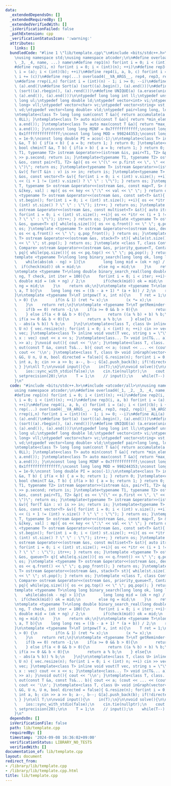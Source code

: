 ```yaml
---
data:
  _extendedDependsOn: []
  _extendedRequiredBy: []
  _extendedVerifiedWith: []
  _isVerificationFailed: false
  _pathExtension: cpp
  _verificationStatusIcon: ':warning:'
  attributes:
    links: []
  bundledCode: "#line 1 \"lib/template.cpp\"\n#include <bits/stdc++.h>\n#include <atcoder/all>\n\
    \nusing namespace std;\nusing namespace atcoder;\n\n#define overload4(_1, _2,\
    \ _3, _4, name, ...) name\n#define rep1(n) for(int i = 0; i < (int)(n); ++i)\n\
    #define rep2(i, n) for(int i = 0; i < (int)(n); ++i)\n#define rep3(i, a, b) for(int\
    \ i = (a); i < (int)(b); ++i)\n#define rep4(i, a, b, c) for(int i = (a); i < (int)(b);\
    \ i += (c))\n#define rep(...) overload4(__VA_ARGS__, rep4, rep3, rep2, rep1)(__VA_ARGS__)\n\
    \n#define rrep(i,n) for(int i = (int)(n) - 1; i >= 0; --i)\n#define ALL(a) (a).begin(),\
    \ (a).end()\n#define Sort(a) (sort((a).begin(), (a).end()))\n#define RSort(a)\
    \ (sort((a).rbegin(), (a).rend()))\n#define UNIQUE(a) (a.erase(unique((a).begin(),\
    \ (a).end()), (a).end()))\n\ntypedef long long int ll;\ntypedef unsigned long\
    \ long ul;\ntypedef long double ld;\ntypedef vector<int> vi;\ntypedef vector<long\
    \ long> vll;\ntypedef vector<char> vc;\ntypedef vector<string> vst;\ntypedef vector<double>\
    \ vd;\ntypedef vector<long double> vld;\ntypedef pair<long long, long long> P;\n\
    \ntemplate<class T> long long sum(const T &a){ return accumulate(a.begin(), a.end(),\
    \ 0LL); }\ntemplate<class T> auto min(const T &a){ return *min_element(a.begin(),\
    \ a.end()); }\ntemplate<class T> auto max(const T &a){ return *max_element(a.begin(),\
    \ a.end()); }\n\nconst long long MINF = 0x7fffffffffff;\nconst long long INF =\
    \ 0x1fffffffffffffff;\nconst long long MOD = 998244353;\nconst long double EPS\
    \ = 1e-9;\nconst long double PI = acos(-1);\n\ntemplate<class T> inline bool chmax(T\
    \ &a, T b) { if(a < b) { a = b; return 1; } return 0; }\ntemplate<class T> inline\
    \ bool chmin(T &a, T b) { if(a > b) { a = b; return 1; } return 0; }\n\ntemplate<typename\
    \ T1, typename T2> istream &operator>>(istream &is, pair<T1, T2> &p){ is >> p.first\
    \ >> p.second; return is; }\ntemplate<typename T1, typename T2> ostream &operator<<(ostream\
    \ &os, const pair<T1, T2> &p){ os << \"(\" << p.first << \", \" << p.second <<\
    \ \")\"; return os; }\ntemplate<typename T> istream &operator>>(istream &is, vector<T>\
    \ &v){ for(T &in : v) is >> in; return is; }\ntemplate<typename T> ostream &operator<<(ostream\
    \ &os, const vector<T> &v){ for(int i = 0; i < (int) v.size(); ++i){ os << v[i]\
    \ << (i + 1 != (int) v.size() ? \" \" : \"\"); } return os; }\ntemplate <typename\
    \ T, typename S> ostream &operator<<(ostream &os, const map<T, S> &mp){ for(auto\
    \ &[key, val] : mp){ os << key << \":\" << val << \" \"; } return os; }\ntemplate\
    \ <typename T> ostream &operator<<(ostream &os, const set<T> &st){ auto itr =\
    \ st.begin(); for(int i = 0; i < (int) st.size(); ++i){ os << *itr << (i + 1 !=\
    \ (int) st.size() ? \" \" : \"\"); itr++; } return os; }\ntemplate <typename T>\
    \ ostream &operator<<(ostream &os, const multiset<T> &st){ auto itr = st.begin();\
    \ for(int i = 0; i < (int) st.size(); ++i){ os << *itr << (i + 1 != (int) st.size()\
    \ ? \" \" : \"\"); itr++; } return os; }\ntemplate <typename T> ostream &operator<<(ostream\
    \ &os, queue<T> q){ while(q.size()){ os << q.front() << \" \"; q.pop(); } return\
    \ os; }\ntemplate <typename T> ostream &operator<<(ostream &os, deque<T> q){ while(q.size()){\
    \ os << q.front() << \" \"; q.pop_front(); } return os; }\ntemplate <typename\
    \ T> ostream &operator<<(ostream &os, stack<T> st){ while(st.size()){ os << st.top()\
    \ << \" \"; st.pop(); } return os; }\ntemplate <class T, class Container, class\
    \ Compare> ostream &operator<<(ostream &os, priority_queue<T, Container, Compare>\
    \ pq){ while(pq.size()){ os << pq.top() << \" \"; pq.pop(); } return os; }\n\n\
    template <typename T>\nlong long binary_search(long long ok, long long ng, T check){\n\
    \    while(abs(ok - ng) > 1){\n        long long mid = (ok + ng) / 2;\n      \
    \  if(check(mid)) ok = mid;\n        else ng = mid;\n    }\n    return ok;\n}\n\
    \ntemplate <typename T>\nlong double binary_search_real(long double ok, long double\
    \ ng, T check, int iter = 100){\n    for(int i = 0; i < iter; ++i){\n        long\
    \ double mid = (ok + ng) / 2;\n        if(check(mid)) ok = mid;\n        else\
    \ ng = mid;\n    }\n    return ok;\n}\n\ntemplate <typename T>\nlong long trisum(T\
    \ a, T b){\n    long long res = ((b - a + 1) * (a + b)) / 2;\n    return res;\n\
    }\n\ntemplate <typename T>\nT intpow(T x, int n){\n    T ret = 1;\n    while(n\
    \ > 0) {\n        if(n & 1) (ret *= x);\n        (x *= x);\n        n >>= 1;\n\
    \    }\n    return ret;\n}\n\ntemplate <typename T>\nT getReminder(T a, T b){\n\
    \    if(b == 0) return -1;\n    if(a >= 0 && b > 0){\n        return a % b;\n\
    \    } else if(a < 0 && b > 0){\n        return ((a % b) + b) % b;\n    } else\
    \ if(a >= 0 && b < 0){\n        return a % b;\n    } else{\n        return (abs(b)\
    \ - abs(a % b)) % b;\n    }\n}\n\ntemplate<class T, class U> inline T vin(T &vec,\
    \ U n) { vec.resize(n); for(int i = 0; i < (int) n; ++i) cin >> vec[i]; return\
    \ vec; }\ntemplate<class T> inline void vout(T vec, string s = \"\\n\"){ for(auto\
    \ x : vec) cout << x << s; }\ntemplate<class... T> void in(T&... a){ (cin >> ...\
    \ >> a); }\nvoid out(){ cout << '\\n'; }\ntemplate<class T, class... Ts> void\
    \ out(const T &a, const Ts&... b){ cout << a; (cout << ... << (cout << ' ', b));\
    \ cout << '\\n'; }\ntemplate<class T, class U> void inGraph(vector<vector<T>>\
    \ &G, U n, U m, bool directed = false){ G.resize(n); for(int i = 0; i < m; ++i){\
    \ int a, b; cin >> a >> b; a--, b--; G[a].push_back(b); if(!directed) G[b].push_back(a);\
    \ } }\n\nll T;\n\nvoid input(){\n    in(T);\n}\n\nvoid solve(){\n\n}\n\nint main(){\n\
    \    ios::sync_with_stdio(false);\n    cin.tie(nullptr);\n    cout << fixed <<\
    \ setprecision(20);\n\n    T = 1;\n    // input();\n    while(T--) solve();\n\
    }\n"
  code: "#include <bits/stdc++.h>\n#include <atcoder/all>\n\nusing namespace std;\n\
    using namespace atcoder;\n\n#define overload4(_1, _2, _3, _4, name, ...) name\n\
    #define rep1(n) for(int i = 0; i < (int)(n); ++i)\n#define rep2(i, n) for(int\
    \ i = 0; i < (int)(n); ++i)\n#define rep3(i, a, b) for(int i = (a); i < (int)(b);\
    \ ++i)\n#define rep4(i, a, b, c) for(int i = (a); i < (int)(b); i += (c))\n#define\
    \ rep(...) overload4(__VA_ARGS__, rep4, rep3, rep2, rep1)(__VA_ARGS__)\n\n#define\
    \ rrep(i,n) for(int i = (int)(n) - 1; i >= 0; --i)\n#define ALL(a) (a).begin(),\
    \ (a).end()\n#define Sort(a) (sort((a).begin(), (a).end()))\n#define RSort(a)\
    \ (sort((a).rbegin(), (a).rend()))\n#define UNIQUE(a) (a.erase(unique((a).begin(),\
    \ (a).end()), (a).end()))\n\ntypedef long long int ll;\ntypedef unsigned long\
    \ long ul;\ntypedef long double ld;\ntypedef vector<int> vi;\ntypedef vector<long\
    \ long> vll;\ntypedef vector<char> vc;\ntypedef vector<string> vst;\ntypedef vector<double>\
    \ vd;\ntypedef vector<long double> vld;\ntypedef pair<long long, long long> P;\n\
    \ntemplate<class T> long long sum(const T &a){ return accumulate(a.begin(), a.end(),\
    \ 0LL); }\ntemplate<class T> auto min(const T &a){ return *min_element(a.begin(),\
    \ a.end()); }\ntemplate<class T> auto max(const T &a){ return *max_element(a.begin(),\
    \ a.end()); }\n\nconst long long MINF = 0x7fffffffffff;\nconst long long INF =\
    \ 0x1fffffffffffffff;\nconst long long MOD = 998244353;\nconst long double EPS\
    \ = 1e-9;\nconst long double PI = acos(-1);\n\ntemplate<class T> inline bool chmax(T\
    \ &a, T b) { if(a < b) { a = b; return 1; } return 0; }\ntemplate<class T> inline\
    \ bool chmin(T &a, T b) { if(a > b) { a = b; return 1; } return 0; }\n\ntemplate<typename\
    \ T1, typename T2> istream &operator>>(istream &is, pair<T1, T2> &p){ is >> p.first\
    \ >> p.second; return is; }\ntemplate<typename T1, typename T2> ostream &operator<<(ostream\
    \ &os, const pair<T1, T2> &p){ os << \"(\" << p.first << \", \" << p.second <<\
    \ \")\"; return os; }\ntemplate<typename T> istream &operator>>(istream &is, vector<T>\
    \ &v){ for(T &in : v) is >> in; return is; }\ntemplate<typename T> ostream &operator<<(ostream\
    \ &os, const vector<T> &v){ for(int i = 0; i < (int) v.size(); ++i){ os << v[i]\
    \ << (i + 1 != (int) v.size() ? \" \" : \"\"); } return os; }\ntemplate <typename\
    \ T, typename S> ostream &operator<<(ostream &os, const map<T, S> &mp){ for(auto\
    \ &[key, val] : mp){ os << key << \":\" << val << \" \"; } return os; }\ntemplate\
    \ <typename T> ostream &operator<<(ostream &os, const set<T> &st){ auto itr =\
    \ st.begin(); for(int i = 0; i < (int) st.size(); ++i){ os << *itr << (i + 1 !=\
    \ (int) st.size() ? \" \" : \"\"); itr++; } return os; }\ntemplate <typename T>\
    \ ostream &operator<<(ostream &os, const multiset<T> &st){ auto itr = st.begin();\
    \ for(int i = 0; i < (int) st.size(); ++i){ os << *itr << (i + 1 != (int) st.size()\
    \ ? \" \" : \"\"); itr++; } return os; }\ntemplate <typename T> ostream &operator<<(ostream\
    \ &os, queue<T> q){ while(q.size()){ os << q.front() << \" \"; q.pop(); } return\
    \ os; }\ntemplate <typename T> ostream &operator<<(ostream &os, deque<T> q){ while(q.size()){\
    \ os << q.front() << \" \"; q.pop_front(); } return os; }\ntemplate <typename\
    \ T> ostream &operator<<(ostream &os, stack<T> st){ while(st.size()){ os << st.top()\
    \ << \" \"; st.pop(); } return os; }\ntemplate <class T, class Container, class\
    \ Compare> ostream &operator<<(ostream &os, priority_queue<T, Container, Compare>\
    \ pq){ while(pq.size()){ os << pq.top() << \" \"; pq.pop(); } return os; }\n\n\
    template <typename T>\nlong long binary_search(long long ok, long long ng, T check){\n\
    \    while(abs(ok - ng) > 1){\n        long long mid = (ok + ng) / 2;\n      \
    \  if(check(mid)) ok = mid;\n        else ng = mid;\n    }\n    return ok;\n}\n\
    \ntemplate <typename T>\nlong double binary_search_real(long double ok, long double\
    \ ng, T check, int iter = 100){\n    for(int i = 0; i < iter; ++i){\n        long\
    \ double mid = (ok + ng) / 2;\n        if(check(mid)) ok = mid;\n        else\
    \ ng = mid;\n    }\n    return ok;\n}\n\ntemplate <typename T>\nlong long trisum(T\
    \ a, T b){\n    long long res = ((b - a + 1) * (a + b)) / 2;\n    return res;\n\
    }\n\ntemplate <typename T>\nT intpow(T x, int n){\n    T ret = 1;\n    while(n\
    \ > 0) {\n        if(n & 1) (ret *= x);\n        (x *= x);\n        n >>= 1;\n\
    \    }\n    return ret;\n}\n\ntemplate <typename T>\nT getReminder(T a, T b){\n\
    \    if(b == 0) return -1;\n    if(a >= 0 && b > 0){\n        return a % b;\n\
    \    } else if(a < 0 && b > 0){\n        return ((a % b) + b) % b;\n    } else\
    \ if(a >= 0 && b < 0){\n        return a % b;\n    } else{\n        return (abs(b)\
    \ - abs(a % b)) % b;\n    }\n}\n\ntemplate<class T, class U> inline T vin(T &vec,\
    \ U n) { vec.resize(n); for(int i = 0; i < (int) n; ++i) cin >> vec[i]; return\
    \ vec; }\ntemplate<class T> inline void vout(T vec, string s = \"\\n\"){ for(auto\
    \ x : vec) cout << x << s; }\ntemplate<class... T> void in(T&... a){ (cin >> ...\
    \ >> a); }\nvoid out(){ cout << '\\n'; }\ntemplate<class T, class... Ts> void\
    \ out(const T &a, const Ts&... b){ cout << a; (cout << ... << (cout << ' ', b));\
    \ cout << '\\n'; }\ntemplate<class T, class U> void inGraph(vector<vector<T>>\
    \ &G, U n, U m, bool directed = false){ G.resize(n); for(int i = 0; i < m; ++i){\
    \ int a, b; cin >> a >> b; a--, b--; G[a].push_back(b); if(!directed) G[b].push_back(a);\
    \ } }\n\nll T;\n\nvoid input(){\n    in(T);\n}\n\nvoid solve(){\n\n}\n\nint main(){\n\
    \    ios::sync_with_stdio(false);\n    cin.tie(nullptr);\n    cout << fixed <<\
    \ setprecision(20);\n\n    T = 1;\n    // input();\n    while(T--) solve();\n\
    }\n"
  dependsOn: []
  isVerificationFile: false
  path: lib/template.cpp
  requiredBy: []
  timestamp: '2024-09-08 16:36:02+09:00'
  verificationStatus: LIBRARY_NO_TESTS
  verifiedWith: []
documentation_of: lib/template.cpp
layout: document
redirect_from:
- /library/lib/template.cpp
- /library/lib/template.cpp.html
title: lib/template.cpp
---
```

